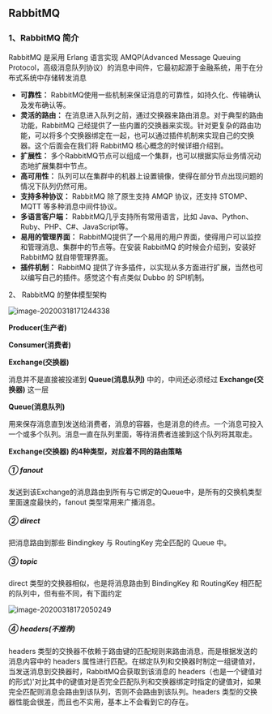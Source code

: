 ## RabbitMQ

### 1、RabbitMQ 简介

RabbitMQ 是采用 Erlang 语言实现 AMQP(Advanced Message Queuing Protocol，高级消息队列协议）的消息中间件，它最初起源于金融系统，用于在分布式系统中存储转发消息

- **可靠性：** RabbitMQ使用一些机制来保证消息的可靠性，如持久化、传输确认及发布确认等。
- **灵活的路由：** 在消息进入队列之前，通过交换器来路由消息。对于典型的路由功能，RabbitMQ 己经提供了一些内置的交换器来实现。针对更复杂的路由功能，可以将多个交换器绑定在一起，也可以通过插件机制来实现自己的交换器。这个后面会在我们将 RabbitMQ 核心概念的时候详细介绍到。
- **扩展性：** 多个RabbitMQ节点可以组成一个集群，也可以根据实际业务情况动态地扩展集群中节点。
- **高可用性：** 队列可以在集群中的机器上设置镜像，使得在部分节点出现问题的情况下队列仍然可用。
- **支持多种协议：** RabbitMQ 除了原生支持 AMQP 协议，还支持 STOMP、MQTT 等多种消息中间件协议。
- **多语言客户端：** RabbitMQ几乎支持所有常用语言，比如 Java、Python、Ruby、PHP、C#、JavaScript等。
- **易用的管理界面：** RabbitMQ提供了一个易用的用户界面，使得用户可以监控和管理消息、集群中的节点等。在安装 RabbitMQ 的时候会介绍到，安装好 RabbitMQ 就自带管理界面。
- **插件机制：** RabbitMQ 提供了许多插件，以实现从多方面进行扩展，当然也可以编写自己的插件。感觉这个有点类似 Dubbo 的 SPI机制。







2、 RabbitMQ 的整体模型架构

![image-20200318171244338](C:\Users\jiang\AppData\Roaming\Typora\typora-user-images\image-20200318171244338.png)

**Producer(生产者)**

**Consumer(消费者)** 

**Exchange(交换器)**

消息并不是直接被投递到 **Queue(消息队列)** 中的，中间还必须经过 **Exchange(交换器)** 这一层

**Queue(消息队列)** 

用来保存消息直到发送给消费者，消息的容器，也是消息的终点。一个消息可投入一个或多个队列。消息一直在队列里面，等待消费者连接到这个队列将其取走。





**Exchange(交换器) 的4种类型，对应着不同的路由策略**

##### ① fanout

发送到该Exchange的消息路由到所有与它绑定的Queue中，是所有的交换机类型里面速度最快的，fanout 类型常用来广播消息。

##### ② direct

把消息路由到那些 Bindingkey 与 RoutingKey 完全匹配的 Queue 中。

##### ③ topic

 direct 类型的交换器相似，也是将消息路由到 BindingKey 和 RoutingKey 相匹配的队列中，但有些不同，有下面约定

![image-20200318172050249](C:\Users\jiang\AppData\Roaming\Typora\typora-user-images\image-20200318172050249.png)

##### ④ headers(不推荐)

headers 类型的交换器不依赖于路由键的匹配规则来路由消息，而是根据发送的消息内容中的 headers 属性进行匹配。在绑定队列和交换器时制定一组键值对，当发送消息到交换器时，RabbitMQ会获取到该消息的 headers（也是一个键值对的形式)'对比其中的键值对是否完全匹配队列和交换器绑定时指定的键值对，如果完全匹配则消息会路由到该队列，否则不会路由到该队列。headers 类型的交换器性能会很差，而且也不实用，基本上不会看到它的存在。